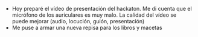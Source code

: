 - Hoy preparé el vídeo de presentación del hackaton. Me di cuenta que el micrófono de los auriculares es muy malo.
  La calidad del vídeo se puede mejorar (audio, locución, guión, presentación)
- Me puse a armar una nueva repisa para los libros y macetas